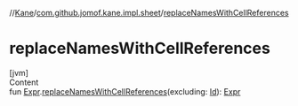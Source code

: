 //[Kane](../index.md)/[com.github.jomof.kane.impl.sheet](index.md)/[replaceNamesWithCellReferences](replace-names-with-cell-references.md)



# replaceNamesWithCellReferences  
[jvm]  
Content  
fun [Expr](../com.github.jomof.kane/-expr/index.md).[replaceNamesWithCellReferences](replace-names-with-cell-references.md)(excluding: [Id](../com.github.jomof.kane.impl/index.md#%5Bcom.github.jomof.kane.impl%2FId%2F%2F%2FPointingToDeclaration%2F%5D%2FClasslikes%2F-757992446)): [Expr](../com.github.jomof.kane/-expr/index.md)  



